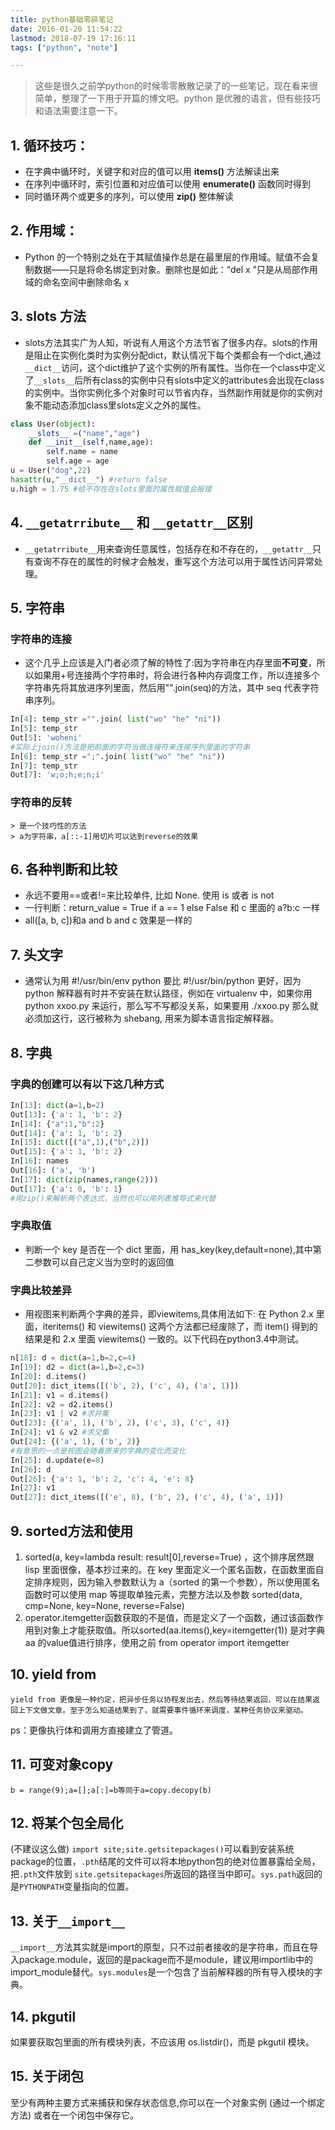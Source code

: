 ```yaml
---
title: python基础零碎笔记
date: 2016-01-20 11:54:22
lastmod: 2018-07-19 17:16:11
tags: ["python", "note"]

---
```

<!-- toc -->

> 这些是很久之前学python的时候零零散散记录了的一些笔记，现在看来很简单，整理了一下用于开篇的博文吧。python 是优雅的语言，但有些技巧和语法需要注意一下。

<!--more-->
## 1. 循环技巧：

*   在字典中循环时，关键字和对应的值可以用 **items()** 方法解读出来
*   在序列中循环时，索引位置和对应值可以使用 **enumerate()** 函数同时得到
*   同时循环两个或更多的序列，可以使用 **zip()** 整体解读

## 2. 作用域：

*   Python 的一个特别之处在于其赋值操作总是在最里层的作用域。赋值不会复制数据——只是将命名绑定到对象。删除也是如此：“del x ”只是从局部作用域的命名空间中删除命名 x

## 3. slots 方法

*   slots方法其实广为人知，听说有人用这个方法节省了很多内存。slots的作用是阻止在实例化类时为实例分配dict，默认情况下每个类都会有一个dict,通过`__dict__`访问，这个dict维护了这个实例的所有属性。当你在一个class中定义了`__slots__`后所有class的实例中只有slots中定义的attributes会出现在class的实例中。当你实例化多个对象时可以节省内存，当然副作用就是你的实例对象不能动态添加class里slots定义之外的属性。
    
```python
class User(object):
    __slots__ =("name","age")
    def __init__(self,name,age):
        self.name = name
        self.age = age
u = User("dog",22)
hasattr(u,"__dict__") #return false
u.high = 1.75 #给不存在在slots里面的属性赋值会报错
```

## 4. `__getatrribute__` 和 `__getattr__`区别

*   `__getatrribute__`用来查询任意属性，包括存在和不存在的，`__getattr__`只有查询不存在的属性的时候才会触发，重写这个方法可以用于属性访问异常处理。

## 5. 字符串

### 字符串的连接

*   这个几乎上应该是入门者必须了解的特性了:因为字符串在内存里面**不可变**，所以如果用+号连接两个字符串时，将会进行各种内存调度工作，所以连接多个字符串先将其放进序列里面，然后用"".join(seq)的方法，其中 seq 代表字符串序列。
    
```python
In[4]: temp_str ="".join( list("wo" "he" "ni"))
In[5]: temp_str
Out[5]: 'woheni'
#实际上join()方法是把前面的字符当做连接符来连接序列里面的字符串
In[6]: temp_str =";".join( list("wo" "he" "ni"))
In[7]: temp_str
Out[7]: 'w;o;h;e;n;i'
```

### 字符串的反转

    > 是一个技巧性的方法
    > a为字符串，a[::-1]用切片可以达到reverse的效果

## 6. 各种判断和比较

*   永远不要用==或者!=来比较单件, 比如 None. 使用 is 或者 is not
*   一行判断：return_value = True if a == 1 else False 和 c 里面的 a?b:c 一样
*   all([a, b, c])和a and b and c 效果是一样的

## 7. 头文字

*   通常认为用 #!/usr/bin/env python 要比 #!/usr/bin/python 更好，因为 python 解释器有时并不安装在默认路径，例如在 virtualenv 中，如果你用 python xxoo.py 来运行，那么写不写都没关系，如果要用 ./xxoo.py 那么就必须加这行，这行被称为 shebang, 用来为脚本语言指定解释器。

## 8. 字典

### 字典的创建可以有以下这几种方式

```python
In[13]: dict(a=1,b=2)
Out[13]: {'a': 1, 'b': 2}
In[14]: {"a":1,"b":2}
Out[14]: {'a': 1, 'b': 2}
In[15]: dict([("a",1),("b",2)])
Out[15]: {'a': 1, 'b': 2}
In[16]: names
Out[16]: ('a', 'b')
In[17]: dict(zip(names,range(2)))
Out[17]: {'a': 0, 'b': 1}
#用zip()来解析两个表达式，当然也可以用列表推导式来代替
```

### 字典取值

*   判断一个 key 是否在一个 dict 里面，用 has_key(key,default=none),其中第二参数可以自己定义当为空时的返回值

### 字典比较差异

*   用视图来判断两个字典的差异，即viewitems,具体用法如下:
    在 Python 2.x 里面，iteritems() 和 viewitems() 这两个方法都已经废除了，而 item() 得到的结果是和 2.x 里面 viewitems() 一致的。以下代码在python3.4中测试。

```python
n[18]: d = dict(a=1,b=2,c=4)
In[19]: d2 = dict(a=1,b=2,c=3)
In[20]: d.items()
Out[20]: dict_items([('b', 2), ('c', 4), ('a', 1)])
In[21]: v1 = d.items()
In[22]: v2 = d2.items()
In[23]: v1 | v2 #求并集
Out[23]: {('a', 1), ('b', 2), ('c', 3), ('c', 4)}
In[24]: v1 & v2 #求交集
Out[24]: {('a', 1), ('b', 2)}
#有意思的一点是视图会随着原来的字典的变化而变化
In[25]: d.update(e=8)
In[26]: d
Out[26]: {'a': 1, 'b': 2, 'c': 4, 'e': 8}
In[27]: v1
Out[27]: dict_items([('e', 8), ('b', 2), ('c', 4), ('a', 1)])
```

## 9. sorted方法和使用

1.  sorted(a, key=lambda result: result[0],reverse=True) ，这个排序居然跟 lisp 里面很像，基本抄过来的。在 key 里面定义一个匿名函数，在函数里面自定排序规则，因为输入参数默认为 a（sorted 的第一个参数），所以使用匿名函数时可以使用 map 等提取单独元素，完整方法以及参数 sorted(data, cmp=None, key=None, reverse=False)
2.  operator.itemgetter函数获取的不是值，而是定义了一个函数，通过该函数作用到对象上才能获取值。所以sorted(aa.items(),key=itemgetter(1)) 是对字典 aa 的value值进行排序，使用之前 from operator import itemgetter

## 10. yield from 
    yield from 更像是一种约定，把异步任务以协程发出去，然后等待结果返回，可以在结果返回上下文做文章。至于怎么知道结果到了，就需要事件循环来调度，某种任务协议来驱动。
ps：更像执行体和调用方直接建立了管道。

## 11. 可变对象copy
`b = range(9);a=[];a[:]=b等同于a=copy.decopy(b)`

## 12. 将某个包全局化
(不建议这么做)
`import site;site.getsitepackages()`可以看到安装系统package的位置，`.pth`结尾的文件可以将本地python包的绝对位置暴露给全局，把`.pth`文件放到 `site.getsitepackages`所返回的路径当中即可。`sys.path`返回的是`PYTHONPATH`变量指向的位置。

## 13. 关于`__import__` 
`__import__`方法其实就是import的原型，只不过前者接收的是字符串，而且在导入package.module，返回的是package而不是module，建议用importlib中的import_module替代。`sys.modules`是一个包含了当前解释器的所有导入模块的字典。

## 14. pkgutil
 如果要获取包里面的所有模块列表，不应该用 os.listdir()，而是 pkgutil 模块。

## 15. 关于闭包
至少有两种主要方式来捕获和保存状态信息,你可以在一个对象实例 (通过一个绑定方法) 或者在一个闭包中保存它。


